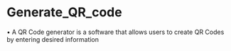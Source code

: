 # Generate_QR_code
•	A QR Code generator is a  software that allows users to create QR Codes by entering desired information
